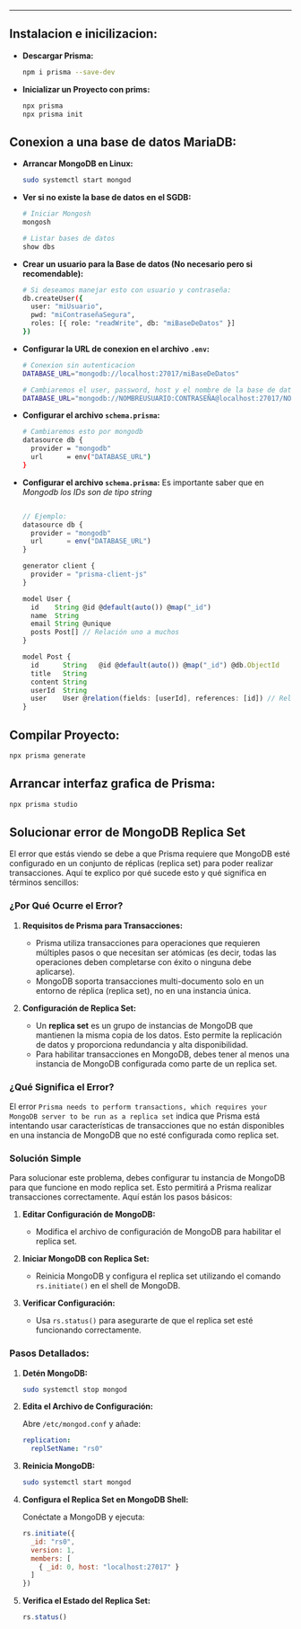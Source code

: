 
---
## Instalacion e inicilizacion:

- **Descargar Prisma:**
	
	```bash
	npm i prisma --save-dev
	```
	
- **Inicializar un Proyecto con prims:**
	
	```bash
	npx prisma
	npx prisma init
	```

## Conexion a una base de datos MariaDB:

- **Arrancar MongoDB en Linux:**
	```bash
	sudo systemctl start mongod
	```

- **Ver si no existe la base de datos en el SGDB:**
	```bash
	# Iniciar Mongosh
	mongosh

	# Listar bases de datos
	show dbs	
	```

- **Crear un usuario para la Base de datos (No necesario pero si recomendable):**

	```bash
	# Si deseamos manejar esto con usuario y contraseña:
	db.createUser({
	  user: "miUsuario",
	  pwd: "miContraseñaSegura",
	  roles: [{ role: "readWrite", db: "miBaseDeDatos" }]
	})
	```

- **Configurar la URL de conexion en el archivo `.env`:**
	```bash
	# Conexion sin autenticacion		
	DATABASE_URL="mongodb://localhost:27017/miBaseDeDatos"

	# Cambiaremos el user, password, host y el nombre de la base de datos 
	DATABASE_URL="mongodb://NOMBREUSUARIO:CONTRASEÑA@localhost:27017/NOMBREDB"
	```

- **Configurar el archivo  `schema.prisma`:**
	```bash
	# Cambiaremos esto por mongodb
	datasource db {
	  provider = "mongodb"
	  url      = env("DATABASE_URL")
	}
	```
	

- **Configurar el archivo  `schema.prisma`:**
	 Es importante saber que en *Mongodb los IDs son de tipo string*
	```typescript

	// Ejemplo:
	datasource db {
	  provider = "mongodb"
	  url      = env("DATABASE_URL")
	}
	
	generator client {
	  provider = "prisma-client-js"
	}
	
	model User {
	  id    String @id @default(auto()) @map("_id")
	  name  String
	  email String @unique
	  posts Post[] // Relación uno a muchos
	}
	
	model Post {
	  id      String   @id @default(auto()) @map("_id") @db.ObjectId
	  title   String
	  content String
	  userId  String
	  user    User @relation(fields: [userId], references: [id]) // Relación muchos a uno
	}

	```
## Compilar Proyecto:

```bash
npx prisma generate
```

## Arrancar interfaz grafica de Prisma:

```bash
npx prisma studio
```


## Solucionar error de MongoDB Replica Set
El error que estás viendo se debe a que Prisma requiere que MongoDB esté configurado en un conjunto de réplicas (replica set) para poder realizar transacciones. Aquí te explico por qué sucede esto y qué significa en términos sencillos:

### ¿Por Qué Ocurre el Error?

1. **Requisitos de Prisma para Transacciones:**
   - Prisma utiliza transacciones para operaciones que requieren múltiples pasos o que necesitan ser atómicas (es decir, todas las operaciones deben completarse con éxito o ninguna debe aplicarse). 
   - MongoDB soporta transacciones multi-documento solo en un entorno de réplica (replica set), no en una instancia única.

2. **Configuración de Replica Set:**
   - Un **replica set** es un grupo de instancias de MongoDB que mantienen la misma copia de los datos. Esto permite la replicación de datos y proporciona redundancia y alta disponibilidad.
   - Para habilitar transacciones en MongoDB, debes tener al menos una instancia de MongoDB configurada como parte de un replica set.

### ¿Qué Significa el Error?

El error `Prisma needs to perform transactions, which requires your MongoDB server to be run as a replica set` indica que Prisma está intentando usar características de transacciones que no están disponibles en una instancia de MongoDB que no esté configurada como replica set.

### Solución Simple

Para solucionar este problema, debes configurar tu instancia de MongoDB para que funcione en modo replica set. Esto permitirá a Prisma realizar transacciones correctamente. Aquí están los pasos básicos:

1. **Editar Configuración de MongoDB:**
   - Modifica el archivo de configuración de MongoDB para habilitar el replica set.

2. **Iniciar MongoDB con Replica Set:**
   - Reinicia MongoDB y configura el replica set utilizando el comando `rs.initiate()` en el shell de MongoDB.

3. **Verificar Configuración:**
   - Usa `rs.status()` para asegurarte de que el replica set esté funcionando correctamente.

### Pasos Detallados:

1. **Detén MongoDB:**

   ```bash
   sudo systemctl stop mongod
   ```

2. **Edita el Archivo de Configuración:**

   Abre `/etc/mongod.conf` y añade:

   ```yaml
   replication:
     replSetName: "rs0"
   ```

3. **Reinicia MongoDB:**

   ```bash
   sudo systemctl start mongod
   ```

4. **Configura el Replica Set en MongoDB Shell:**

   Conéctate a MongoDB y ejecuta:

   ```javascript
   rs.initiate({
     _id: "rs0",
     version: 1,
     members: [
       { _id: 0, host: "localhost:27017" }
     ]
   })
   ```

5. **Verifica el Estado del Replica Set:**

   ```javascript
   rs.status()
   ```


